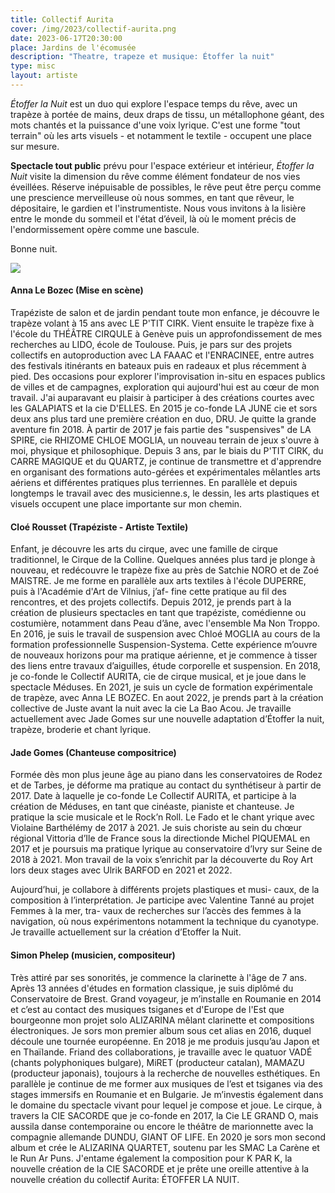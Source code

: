 ```yaml
---
title: Collectif Aurita
cover: /img/2023/collectif-aurita.png
date: 2023-06-17T20:30:00
place: Jardins de l'écomusée
description: "Theatre, trapeze et musique: Étoffer la nuit"
type: misc
layout: artiste
---
```


*Étoffer la Nuit* est un duo qui explore l'espace temps du rêve, avec un trapèze à portée de mains, deux draps de tissu, un métallophone géant, des mots chantés et la puissance d'une voix lyrique. C'est une forme "tout terrain" où les arts visuels - et notamment le textile - occupent une place sur mesure.

**Spectacle tout public** prévu pour l'espace extérieur et intérieur, *Étoffer la Nuit* visite la dimension du rêve comme élément fondateur de nos vies éveillées. Réserve inépuisable de possibles, le rêve peut être perçu comme une prescience merveilleuse où nous sommes, en tant que rêveur, le dépositaire, le gardien et l'instrumentiste. Nous vous invitons à la lisière entre le monde du sommeil et l'état d’éveil, là où le moment précis de l'endormissement opère comme une bascule. 

Bonne nuit.

![](/img/suspension.jpg)

#### Anna Le Bozec (Mise en scène)

Trapéziste de salon et de jardin pendant toute mon enfance, je découvre le trapèze volant à 15 ans avec LE P'TIT CIRK. Vient ensuite le trapèze fixe à l'école du THÉÂTRE CIRQULE à Genève puis un approfondissement de mes recherches au LIDO, école de Toulouse. Puis, je pars sur des projets collectifs en autoproduction avec LA FAAAC et l'ENRACINEE, entre autres des festivals itinérants en bateaux puis en radeaux et plus récemment à pied. Des occasions pour explorer l'improvisation in-situ en espaces publics de villes et de campagnes, exploration qui aujourd'hui est au cœur de mon travail.
J'ai auparavant eu plaisir à participer à des créations courtes avec les GALAPIATS et la cie D'ELLES.
En 2015 je co-fonde LA JUNE cie et sors deux ans plus tard une première création en duo, DRU. Je quitte la grande aventure fin 2018. À partir de 2017 je fais partie des "suspensives" de LA SPIRE, cie RHIZOME CHLOE MOGLIA, un nouveau terrain de jeux s'ouvre à moi, physique et philosophique.
Depuis 3 ans, par le biais du P'TIT CIRK, du CARRE MAGIQUE et du QUARTZ, je continue de transmettre et d'apprendre en organisant des formations auto-gérées et expérimentales mêlantles arts aériens et différentes pratiques plus terriennes. En parallèle et depuis longtemps le travail avec des musicienne.s, le dessin, les arts plastiques et visuels occupent une place importante sur mon chemin.

#### Cloé Rousset (Trapéziste - Artiste Textile)

Enfant, je découvre les arts du cirque, avec une famille de cirque traditionnel, le Cirque de la Colline. Quelques années plus tard je plonge à nouveau, et redécouvre le trapèze fixe au près de Satchie NORO et de Zoé MAISTRE. Je me forme en parallèle aux arts textiles à l'école DUPERRE, puis à l'Académie d'Art de Vilnius, j’af-
fine cette pratique au fil des rencontres, et des projets collectifs. Depuis 2012, je prends part à la création de plusieurs spectacles en tant que trapéziste, comédienne ou costumière, notamment dans Peau d’âne, avec l'ensemble Ma Non Troppo.
En 2016, je suis le travail de suspension avec Chloé MOGLIA au cours de la formation professionnelle Suspension-Systema. Cette expérience m’ouvre de nouveaux horizons pour ma pratique aérienne, et je commence à tisser des liens entre travaux d’aiguilles, étude corporelle et suspension. En 2018, je co-fonde le Collectif AURITA, cie de cirque musical, et je joue dans le spectacle Méduses. En 2021, je suis un cycle de formation expérimentale de trapèze, avec Anna LE BOZEC. En aout 2022, je prends part à la création collective de Juste avant la nuit avec la cie La Bao Acou. Je travaille actuellement avec Jade Gomes sur une nouvelle adaptation d’Étoffer la nuit, trapèze, broderie et chant lyrique.

#### Jade Gomes (Chanteuse compositrice)

Formée dès mon plus jeune âge au piano dans les conservatoires de Rodez et de Tarbes, je déforme ma pratique au contact du synthétiseur à partir de 2017. Date à laquelle je co-fonde Le Collectif AURITA, et participe à la création de Méduses, en tant que cinéaste, pianiste et chanteuse.
Je pratique la scie musicale et le Rock’n Roll. Le Fado et le chant yrique avec Violaine Barthélémy de 2017 à 2021. Je suis choriste au sein du chœur régional Vittoria d’Ile de France sous la directionde Michel PIQUEMAL en 2017 et je poursuis ma pratique lyrique au conservatoire d’Ivry sur Seine de 2018 à 2021. Mon travail de la
voix s’enrichit par la découverte du Roy Art lors deux stages avec Ulrik BARFOD en 2021 et 2022.

Aujourd’hui, je collabore à différents projets plastiques et musi-
caux, de la composition à l’interprétation. Je participe avec Valentine Tanné au projet Femmes à la mer, tra-
vaux de recherches sur l’accès des femmes à la navigation, où nous expérimentons notamment la technique du cyanotype. Je travaille actuellement sur la création d’Etoffer la Nuit.

#### Simon Phelep (musicien, compositeur)

Très attiré par ses sonorités, je commence la clarinette à l'âge de 7 ans. Après 13 années d'études en formation classique, je suis diplômé du Conservatoire de Brest. Grand voyageur, je m’installe en Roumanie en 2014 et c’est au contact des musiques tsiganes et d'Europe de l'Est que bourgeonne mon projet solo ALIZARINA mêlant clarinette et compositions électroniques. Je sors mon premier album sous cet alias en 2016, duquel découle une tournée européenne. En 2018 je me produis jusqu’au Japon et en
Thaïlande. Friand des collaborations, je travaille avec le quatuor VADÉ (chants polyphoniques bulgare), MiRET (producteur catalan), MAMAZU (producteur japonais), toujours à la recherche de nouvelles esthétiques. En parallèle je continue de me former aux musiques de l’est et tsiganes via des stages immersifs en
Roumanie et en Bulgarie. Je m’investis également dans le domaine du spectacle vivant pour lequel je compose et joue. Le cirque, à travers la CIE SACORDE que je co-fonde en 2017, la Cie LE GRAND O, mais aussila danse contemporaine ou encore le théâtre de marionnette avec la compagnie allemande DUNDU, GIANT OF LIFE.
En 2020 je sors mon second album et crée le ALIZARINA QUARTET, soutenu par les SMAC La Carène et le Run Ar Puns. J'entame également la composition pour K PAR K, la nouvelle création de la CIE SACORDE et je prête une oreille attentive à la nouvelle création du collectif Aurita: ÉTOFFER LA NUIT.

